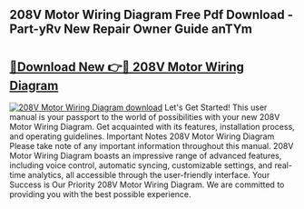 ## 208V Motor Wiring Diagram Free Pdf Download - Part-yRv New Repair Owner Guide anTYm

# <h2><a href="http://dfnwym7.blite.top/?on=208V+Motor+Wiring+Diagram">🔗Download New 👉🔴 208V Motor Wiring Diagram</a></h2>

[![208V Motor Wiring Diagram download](https://i.imgur.com/lujVjoI.png)](http://dfnwym7.blite.top/?on=208V+Motor+Wiring+Diagram)
Let's Get Started! This user manual is your passport to the world of possibilities with your new 208V Motor Wiring Diagram. Get acquainted with its features, installation process, and operating guidelines. Important Notes 208V Motor Wiring Diagram Please take note of any important information throughout this manual. 208V Motor Wiring Diagram boasts an impressive range of advanced features, including voice control, automatic syncing, customizable settings, and real-time analytics, all accessible through the user-friendly interface. Your Success is Our Priority 208V Motor Wiring Diagram. We are committed to providing you with the best possible experience.
